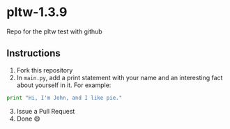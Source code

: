 # pltw-1.3.9
Repo for the pltw test with github

## Instructions
1. Fork this repository
2. In `main.py`, add a print statement with your name and an interesting fact about yourself in it. For example:
  ```python
  print "Hi, I'm John, and I like pie."
  ```
3. Issue a Pull Request
4. Done :smile:
